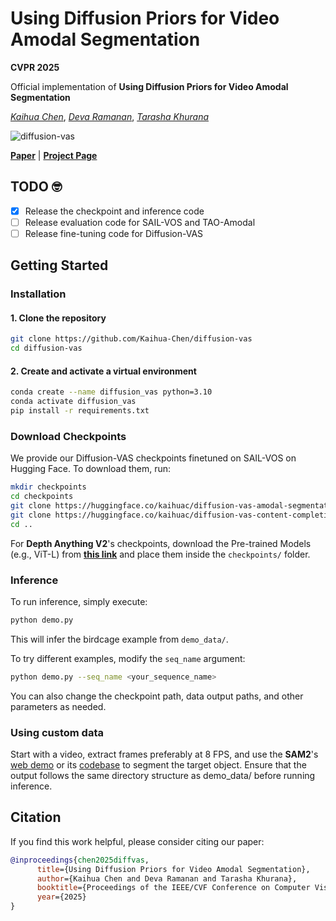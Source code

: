 # Using Diffusion Priors for Video Amodal Segmentation

**CVPR 2025**

Official implementation of <strong>Using Diffusion Priors for Video Amodal Segmentation</strong>

[*Kaihua Chen*](https://www.linkedin.com/in/kaihuac/), [*Deva Ramanan*](https://www.cs.cmu.edu/~deva/), [*Tarasha Khurana*](https://www.cs.cmu.edu/~tkhurana/)

![diffusion-vas](assets/diffusion-vas.gif)

[**Paper**](https://arxiv.org/abs/2412.04623) | [**Project Page**](https://diffusion-vas.github.io)

## TODO 🤓

- [x] Release the checkpoint and inference code 
- [ ] Release evaluation code for SAIL-VOS and TAO-Amodal
- [ ]  Release fine-tuning code for Diffusion-VAS

## Getting Started

### Installation

#### 1. Clone the repository

```bash
git clone https://github.com/Kaihua-Chen/diffusion-vas
cd diffusion-vas
```

#### 2. Create and activate a virtual environment

```bash
conda create --name diffusion_vas python=3.10
conda activate diffusion_vas
pip install -r requirements.txt
```

### Download Checkpoints

We provide our Diffusion-VAS checkpoints finetuned on SAIL-VOS on Hugging Face. To download them, run:

```bash
mkdir checkpoints
cd checkpoints
git clone https://huggingface.co/kaihuac/diffusion-vas-amodal-segmentation
git clone https://huggingface.co/kaihuac/diffusion-vas-content-completion
cd ..
```

For **Depth Anything V2**'s checkpoints, download the Pre-trained Models (e.g., ViT-L) from **[this link](https://github.com/DepthAnything/Depth-Anything-V2)** and place them inside the `checkpoints/` folder.

### Inference

To run inference, simply execute:

```bash
python demo.py
```

This will infer the birdcage example from `demo_data/`.

To try different examples, modify the `seq_name` argument:

```bash
python demo.py --seq_name <your_sequence_name>
```

You can also change the checkpoint path, data output paths, and other parameters as needed.

### Using custom data

Start with a video, extract frames preferably at 8 FPS, and use the **SAM2**'s [web demo](https://sam2.metademolab.com/) or its [codebase](https://github.com/facebookresearch/sam2) to segment the target object. Ensure that the output follows the same directory structure as demo_data/ before running inference.

## Citation

If you find this work helpful, please consider citing our paper:

```bibtex
@inproceedings{chen2025diffvas,
      title={Using Diffusion Priors for Video Amodal Segmentation},
      author={Kaihua Chen and Deva Ramanan and Tarasha Khurana},
      booktitle={Proceedings of the IEEE/CVF Conference on Computer Vision and Pattern Recognition (CVPR)},
      year={2025}
}
```



